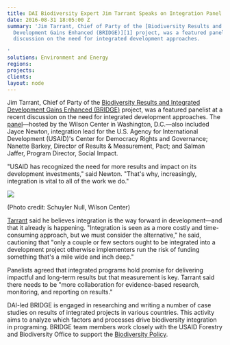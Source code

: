 ```yaml
---
title: DAI Biodiversity Expert Jim Tarrant Speaks on Integration Panel
date: 2016-08-31 18:05:00 Z
summary: 'Jim Tarrant, Chief of Party of the [Biodiversity Results and Integrated
  Development Gains Enhanced (BRIDGE)][1] project, was a featured panelist at a recent
  discussion on the need for integrated development approaches.

'
solutions: Environment and Energy
regions: 
projects: 
clients: 
layout: node
---
```


Jim Tarrant, Chief of Party of the [Biodiversity Results and Integrated Development Gains Enhanced (BRIDGE)][1] project, was a featured panelist at a recent discussion on the need for integrated development approaches. The [panel][2]—hosted by the Wilson Center in Washington, D.C.—also included Jayce Newton, integration lead for the U.S. Agency for International Development (USAID)'s Center for Democracy Rights and Governance; Nanette Barkey, Director of Results & Measurement, Pact; and Salman Jaffer, Program Director, Social Impact.

"USAID has recognized the need for more results and impact on its development investments," said Newton. "That's why, increasingly, integration is vital to all of the work we do."

![][3]

(Photo credit: Schuyler Null, Wilson Center)

[Tarrant][4] said he believes integration is the way forward in development—and that it already is happening. "Integration is seen as a more costly and time-consuming approach, but we must consider the alternative," he said, cautioning that "only a couple or few sectors ought to be integrated into a development project otherwise implementers run the risk of funding something that's a mile wide and inch deep."

Panelists agreed that integrated programs hold promise for delivering impactful and long-term results but that measurement is key. Tarrant said there needs to be "more collaboration for evidence-based research, monitoring, and reporting on results."

DAI-led BRIDGE is engaged in researching and writing a number of case studies on results of integrated projects in various countries. This activity aims to analyze which factors and processes drive biodiversity integration in programing. BRIDGE team members work closely with the USAID Forestry and Biodiversity Office to support the [Biodiversity Policy][5].

[1]: /our-work/projects/worldwide-biodiversity-results-and-integrated-development-gains-enhanced-bridge
[2]: https://www.wilsoncenter.org/event/building-case-for-integrated-development-identifying-and-answering-key-research-questions
[3]: /assets/images/news/jim%20tarrant%20panel.jpg
[4]: /who-we-are/our-team/jim-tarrant
[5]: https://www.usaid.gov/sites/default/files/documents/1865/USAID%20Biodiversity%20Policy%20-%20June%202015.pdf
